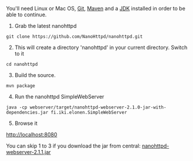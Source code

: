 You'll need Linux or Mac OS, [Git](http://git-scm.com/), [Maven](http://maven.apache.org/) and a [JDK](http://openjdk.java.net/) installed in order to be able to continue.

1. Grab the latest nanohttpd

 `git clone https://github.com/NanoHttpd/nanohttpd.git`

2. This will create a directory 'nanohttpd' in your current directory. Switch to it

 `cd nanohttpd`

3. Build the source.

 `mvn package`

4. Run the nanohttpd SimpleWebServer

 `java -cp webserver/target/nanohttpd-webserver-2.1.0-jar-with-dependencies.jar fi.iki.elonen.SimpleWebServer`

5. Browse it

 [http://localhost:8080](http://localhost:8080)


You can skip 1 to 3 if you download the jar from central:
[nanohttpd-webserver-2.1.1.jar](http://central.maven.org/maven2/com/nanohttpd/nanohttpd-webserver/2.1.1/nanohttpd-webserver-2.1.1-jar-with-dependencies.jar)